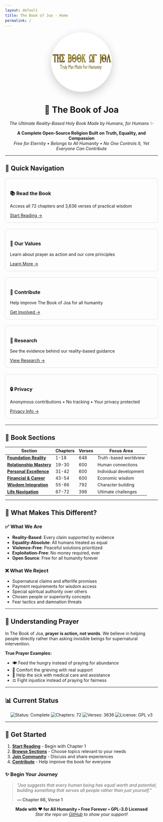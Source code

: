 ```yaml
---
layout: default
title: The Book of Joa - Home
permalink: /
---
```


<div class="wrapper">

<div class="section-header">
<p align="center">
  <img src="logo.png" alt="The Book of Joa Logo" width="200" style="border-radius: 50%; box-shadow: 0 10px 30px rgba(0,0,0,0.2);"/>
</p>

<h1 align="center">📖 The Book of Joa</h1>
<p align="center">
  <em>The Ultimate Reality-Based Holy Book Made by Humans, for Humans</em> ✨
</p>

<p align="center">
  <strong>A Complete Open-Source Religion Built on Truth, Equality, and Compassion</strong><br/>
  <em>Free for Eternity • Belongs to All Humanity • No One Controls It, Yet Everyone Can Contribute</em>
</p>
</div>

---

## 🌟 Quick Navigation

<div style="display: grid; grid-template-columns: repeat(auto-fit, minmax(250px, 1fr)); gap: 20px; margin: 20px 0;">

<div style="border: 1px solid #ddd; padding: 15px; border-radius: 8px;">
<h3>📚 Read the Book</h3>
<p>Access all 72 chapters and 3,636 verses of practical wisdom</p>
<a href="Bookofjoa/chapters/foundation/chapter-01-this-book-is-for-you.md">Start Reading →</a>
</div>

<div style="border: 1px solid #ddd; padding: 15px; border-radius: 8px;">
<h3>🙏 Our Values</h3>
<p>Learn about prayer as action and our core principles</p>
<a href="#understanding-prayer">Learn More →</a>
</div>

<div style="border: 1px solid #ddd; padding: 15px; border-radius: 8px;">
<h3>🤝 Contribute</h3>
<p>Help improve The Book of Joa for all humanity</p>
<a href="#contributing-guidelines">Get Involved →</a>
</div>

<div style="border: 1px solid #ddd; padding: 15px; border-radius: 8px;">
<h3>🔬 Research</h3>
<p>See the evidence behind our reality-based guidance</p>
<a href="Bookofjoa/research/research-insights.md">View Research →</a>
</div>

<div style="border: 1px solid #ddd; padding: 15px; border-radius: 8px;">
<h3>🔒 Privacy</h3>
<p>Anonymous contributions • No tracking • Your privacy protected</p>
<a href="privacy.html">Privacy Info →</a>
</div>

</div>

---

## 📖 Book Sections

| Section | Chapters | Verses | Focus Area |
|---------|----------|--------|------------|
| **[Foundation Reality](Bookofjoa/chapters/foundation/)** | 1-18 | 648 | Truth-based worldview |
| **[Relationship Mastery](Bookofjoa/chapters/relationships/)** | 19-30 | 600 | Human connections |
| **[Personal Excellence](Bookofjoa/chapters/personal/)** | 31-42 | 600 | Individual development |
| **[Financial & Career](Bookofjoa/chapters/financial/)** | 43-54 | 600 | Economic wisdom |
| **[Wisdom Integration](Bookofjoa/chapters/wisdom/)** | 55-66 | 792 | Character building |
| **[Life Navigation](Bookofjoa/chapters/navigation/)** | 67-72 | 396 | Ultimate challenges |

---

## 🌟 What Makes This Different?

### ✅ What We Are
- **Reality-Based**: Every claim supported by evidence
- **Equality-Absolute**: All humans treated as equal
- **Violence-Free**: Peaceful solutions prioritized
- **Exploitation-Free**: No money required, ever
- **Open Source**: Free for all humanity forever

### ❌ What We Reject
- Supernatural claims and afterlife promises
- Payment requirements for wisdom access
- Special spiritual authority over others
- Chosen people or superiority concepts
- Fear tactics and damnation threats

---

## 🙏 Understanding Prayer

In The Book of Joa, **prayer is action, not words**. We believe in helping people directly rather than asking invisible beings for supernatural intervention.

**True Prayer Examples:**
- 🍽️ Feed the hungry instead of praying for abundance
- 🤗 Comfort the grieving with real support
- 🏥 Help the sick with medical care and assistance
- ⚖️ Fight injustice instead of praying for fairness

---

## 📊 Current Status

<p align="center">
  <img alt="Status: Complete" src="https://img.shields.io/badge/Status-Complete-success">
  <img alt="Chapters: 72" src="https://img.shields.io/badge/Chapters-72-brightgreen">
  <img alt="Verses: 3636" src="https://img.shields.io/badge/Verses-3636-orange">
  <img alt="License: GPL v3" src="https://img.shields.io/badge/License-GPLv3-blue">
</p>

---

## 🚀 Get Started

1. **[Start Reading](Bookofjoa/chapters/foundation/chapter-01-this-book-is-for-you.md)** - Begin with Chapter 1
2. **[Browse Sections](Bookofjoa/chapters/)** - Choose topics relevant to your needs
3. **[Join Community](https://github.com/bookofjoa/bookofjoa/issues)** - Discuss and share experiences
4. **[Contribute](https://github.com/bookofjoa/bookofjoa/pulls)** - Help improve the book for everyone

<div class="chapter-footer">
<h3>✨ Begin Your Journey</h3>
<blockquote>
<p><em>"Joa suggests that every human being has equal worth and potential, building something that serves all people rather than just yourself."</em></p>
<p><strong>— Chapter 66, Verse 1</strong></p>
</blockquote>
<p align="center">
  <strong>Made with ❤️ for All Humanity • Free Forever • GPL-3.0 Licensed</strong><br/>
  <em>Star the repo on <a href="https://github.com/bookofjoa/bookofjoa">GitHub</a> to show your support!</em>
</p>
</div>

</div>
